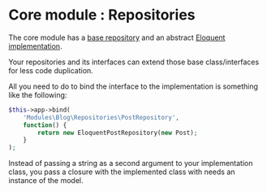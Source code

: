 # Core module : Repositories

The core module has a [base repository](https://github.com/nWidart-Modules/Core/blob/master/Repositories/BaseRepository.php) and an abstract [Eloquent implementation](https://github.com/nWidart-Modules/Core/blob/master/Repositories/Eloquent/EloquentBaseRepository.php).

Your repositories and its interfaces can extend those base class/interfaces for less code duplication.

All you need to do to bind the interface to the implementation 
is something like the following:


``` php
$this->app->bind(
    'Modules\Blog\Repositories\PostRepository',
    function() {
        return new EloquentPostRepository(new Post);
    }
);
```

Instead of passing a string as a second argument to your implementation class, you pass a closure with the implemented class with needs an instance of the model.